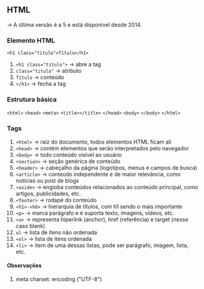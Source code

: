 ## HTML
-> A última versão é a 5 e está disponível desde 2014.

### Elemento HTML

`<h1 class="titulo">Título</h1>`

1. `<h1 class="titulo">` -> abre a tag
2. `class="titulo"` -> atributo
3. `Título` -> conteúdo
4. `</h1>` -> fecha a tag

### Estrutura básica
<!DOCTYPE html>
`<html>`
   `<head>`
     `<meta>`
     `<title></title>`
   `</head>`
    `<body>`
    `</body>`
`</html>`

### Tags
1. `<html>` -> raíz do documento, todos elementos HTML ficam ali
2. `<head>` -> contém elementos que serão interpretados pelo navegador
3. `<body>` -> todo conteúdo visível ao usuário
4. `<section>` -> seção genérica de conteúdo
5. `<header>` -> cabeçalho da página (logotipos, menus e campos de busca)
6. `<article>` -> conteúdo independente e de maior relevância, como notícias ou post de blogs
7. `<aside>` -> engloba conteúdos relacionados ao conteúdo principal, como artigos, publicidades, etc.
8. `<footer>` -> rodapé do conteúdo
9. `<h1>-<h6>` -> hierarquia de títulos, com h1 sendo o mais importante
10. `<p>` -> marca parágrafo e é suporta texto, imagens, vídeos, etc.
11. `<a>` -> representa hiperlink (anchor), href (referência) e target (nesse caso blank)
12. `ul` -> lista de itens não ordenada
13. `<ol>` -> lista de itens ordenada
14. `<li>` -> item de uma dessas listas, pode ser parágrafo, imagem, lista, etc.


#### Observações
1. meta charset: encoding ("UTF-8")